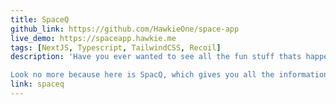```yaml
---
title: SpaceQ
github_link: https://github.com/HawkieOne/space-app
live_demo: https://spaceapp.hawkie.me
tags: [NextJS, Typescript, TailwindCSS, Recoil]
description: 'Have you ever wanted to see all the fun stuff thats happening in space exploration? 

Look no more because here is SpacQ, which gives you all the information about launches, spacecrafts, astronauts, expeditions and so much more. In the app you can browse between the different categories to find what you are searching for or just browser even more and learn new stuff.'
link: spaceq
---
```

